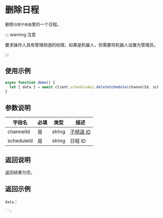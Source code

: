 # 删除日程 <Badge text="v2.3.0" />

删除`日程子频道`里的一个日程。

::: warning 注意

要求操作人具有管理频道的权限，如果是机器人，则需要将机器人设置为管理员。

:::

## 使用示例

```javascript
async function demo() {
  let { data } = await client.scheduleApi.deleteSchedule(channelId, scheduleId);
}
```

## 参数说明

| 字段名     | 必填 | 类型   | 描述                             |
| ---------- | ---- | ------ | -------------------------------- |
| channelId  | 是   | string | [子频道 ID](../model/channel.md) |
| scheduleId | 是   | string | 日程 ID                          |

## 返回说明

返回结果为空。

## 返回示例

`data`：

```js
'';
```
